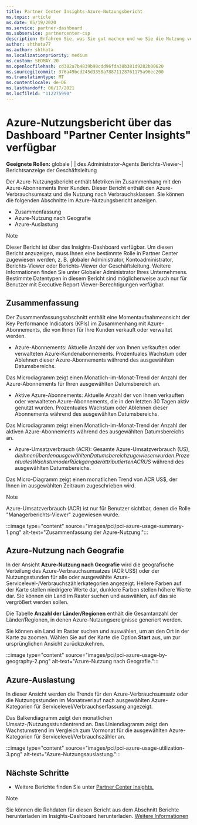 ```yaml
---
title: Partner Center Insights-Azure-Nutzungsbericht
ms.topic: article
ms.date: 05/19/2020
ms.service: partner-dashboard
ms.subservice: partnercenter-csp
description: Erfahren Sie, was Sie gut machen und wo Sie die Nutzung von Azure-Abonnements verbessern können, die Sie für Ihre Kunden verkaufen oder verwalten.
author: shthota77
ms.author: shthota
ms.localizationpriority: medium
ms.custom: SEOMAY.20
ms.openlocfilehash: cd302a7b4839b98cdd96fda38b381d9282b00620
ms.sourcegitcommit: 376a49bcd245d3358a78871128761175a96ec200
ms.translationtype: MT
ms.contentlocale: de-DE
ms.lasthandoff: 06/17/2021
ms.locfileid: "112275990"
---
```

# <a name="azure-usage-report-available-from-the-partner-center-insights-dashboard"></a>Azure-Nutzungsbericht über das Dashboard "Partner Center Insights" verfügbar

**Geeignete Rollen:** globale | | des Administrator-Agents Berichts-Viewer-| Berichtsanzeige der Geschäftsleitung

Der Azure-Nutzungsbericht enthält Metriken im Zusammenhang mit den Azure-Abonnements Ihrer Kunden. Dieser Bericht enthält den Azure-Verbrauchsumsatz und die Nutzung nach Verbrauchsklassen. Sie können die folgenden Abschnitte im Azure-Nutzungsbericht anzeigen.

- Zusammenfassung
- Azure-Nutzung nach Geografie
- Azure-Auslastung

 > [!NOTE]
 > Dieser Bericht ist über das Insights-Dashboard verfügbar. Um diesen Bericht anzuzeigen, muss Ihnen eine bestimmte Rolle in Partner Center zugewiesen werden, z. B. globaler Administrator, Kontoadministrator, Berichts-Viewer oder Berichts-Viewer der Geschäftsleitung. Weitere Informationen finden Sie unter Globaler Administrator Ihres Unternehmens. Bestimmte Datentypen in diesem Bericht sind möglicherweise auch nur für Benutzer mit Executive Report Viewer-Berechtigungen verfügbar.

## <a name="summary"></a>Zusammenfassung

Der Zusammenfassungsabschnitt enthält eine Momentaufnahmeansicht der Key Performance Indicators (KPIs) im Zusammenhang mit Azure-Abonnements, die von Ihnen für Ihre Kunden verkauft oder verwaltet werden.  

- Azure-Abonnements: Aktuelle Anzahl der von Ihnen verkauften oder verwalteten Azure-Kundenabonnements.
Prozentuales Wachstum oder Ablehnen dieser Azure-Abonnements während des ausgewählten Datumsbereichs.

Das Microdiagramm zeigt einen Monatlich-im-Monat-Trend der Anzahl der Azure-Abonnements für Ihren ausgewählten Datumsbereich an.
- Aktive Azure-Abonnements: Aktuelle Anzahl der von Ihnen verkauften oder verwalteten Azure-Abonnements, die in den letzten 30 Tagen aktiv genutzt wurden.
Prozentuales Wachstum oder Ablehnen dieser Abonnements während des ausgewählten Datumsbereichs.

Das Microdiagramm zeigt einen Monatlich-im-Monat-Trend der Anzahl der aktiven Azure-Abonnements während des ausgewählten Datumsbereichs an.

- Azure-Umsatzverbrauch (ACR): Gesamte Azure-Umsatzverbrauch (US$), die Ihnen über den ausgewählten Datumsbereich zugewiesen wurden.
Prozentuales Wachstum oder Rückgang der attributierten ACR US$ während des ausgewählten Datumsbereichs. 

Das Micro-Diagramm zeigt einen monatlichen Trend von ACR US$, der Ihnen im ausgewählten Zeitraum zugeschrieben wird.


> [!NOTE]
 > Azure-Umsatzverbrauch (ACR) ist nur für Benutzer sichtbar, denen die Rolle "Managerberichts-Viewer" zugewiesen wurde.

:::image type="content" source="images/pci/pci-azure-usage-summary-1.png" alt-text="Zusammenfassung der Azure-Nutzung.":::

## <a name="azure-usage-by-geography"></a>Azure-Nutzung nach Geografie

In der Ansicht **Azure-Nutzung nach Geografie** wird die geografische Verteilung des Azure-Verbrauchsumsatzes (ACR US$) oder der Nutzungsstunden für alle oder ausgewählte Azure-Servicelevel-/Verbrauchszählerkategorien angezeigt. Hellere Farben auf der Karte stellen niedrigere Werte dar, dunklere Farben stellen höhere Werte dar. Sie können ein Land im Raster suchen und auswählen, auf das sie vergrößert werden sollen. 

Die Tabelle **Anzahl der Länder/Regionen** enthält die Gesamtanzahl der Länder/Regionen, in denen Azure-Nutzungsereignisse generiert werden.

Sie können ein Land im Raster suchen und auswählen, um an den Ort in der Karte zu zoomen. Wählen Sie auf der Karte die Option **Start** aus, um zur ursprünglichen Ansicht zurückzukehren.

:::image type="content" source="images/pci/pci-azure-usage-by-geography-2.png" alt-text="Azure-Nutzung nach Geografie.":::

## <a name="azure-utilization"></a>Azure-Auslastung

In dieser Ansicht werden die Trends für den Azure-Verbrauchsumsatz oder die Nutzungsstunden im Monatsverlauf nach ausgewählten Azure-Kategorien für Servicelevel/Verbrauchserfassung angezeigt. 

Das Balkendiagramm zeigt den monatlichen Umsatz-/Nutzungsstundentrend an. Das Liniendiagramm zeigt den Wachstumstrend im Vergleich zum Vormonat für die ausgewählten Azure-Kategorien für Servicelevel/Verbrauchszähler an.

:::image type="content" source="images/pci/pci-azure-usage-utilization-3.png" alt-text="Azure-Nutzungsauslastung.":::

## <a name="next-steps"></a>Nächste Schritte

- Weitere Berichte finden Sie unter [Partner Center Insights.](partner-center-insights.md)

>[!NOTE] 
> Sie können die Rohdaten für diesen Bericht aus dem Abschnitt Berichte herunterladen im Insights-Dashboard herunterladen. [Weitere Informationen](pci-download-reports.md) 
